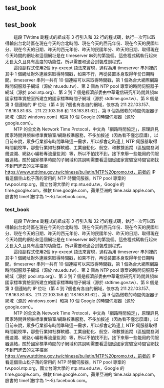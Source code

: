 ## test_book  
## test_book  
 　　這段 TWtime 副程式的組成有 3 行引入和 32 行的程式碼，執行一次可以取得輸出台北時區在現在今天的台北時間、現在今天的西元年份、現在今天的民國年分、現在今天的日期、昨天的西元年份、昨天的民國年分、昨天的日期、取得現在今天時間的網址和這個網址是在 timeserver 串列的第幾個。這些程式碼執行起來太長太久且具有高度的功能性，所以需要和適合封裝成副程式。  
  　　這段副程式使用2個 try-except 語法來實現，過程為用 timeserver 串列裡的其中 1 個網址對外連線來取得時間戳，如果不行，再從裝置本身取得年份日期時間。timeserver 串列一共有 10 個連結可以來取得時間戳，第 1 個為台大網際網路時間伺服器子網域（源於 ntu.edu.tw）、第 2 個為 NTP pool 專案的時間伺服器子網域（源於 pool.ntp.org）、第 3 到 7 個是經濟部委由中華電信研究所時間與頻率國家標準實驗室所建立的國家標準時間子網域（源於 stdtime.gov.tw）、第 8 個是第 3 個連結的 IP 位址（第 4 到 7個也有各自的網域，依序為 211.22.103.157、118.163.81.63、211.22.103.158 和 118.163.81.62）、第 9 個為微軟的時間伺服器子網域（源於 windows.com）和第 10 個 Google 的時間伺服器（源於 google.com）。  
  　　NTP 的全文為 Network Time Protocol，中文為「網路時間協定」，原理詳見國家時間與頻率標準實驗室/網路校準服務，不多加敘述（因為看不懂怎麼講），以目前來說，眾多行業都有時間準確這一需求，所以都會定時連上 NTP 伺服器取得時間戳校準，那些行業如社群軟體、工業自動化、航空、和數據追蹤（區蛆間姦測冊速溯、網路小編粉專流量監測）等，所以不怕找不到，接下來舉一些能用的伺服器連結，關於國家標準時間的子網域和其說明需要看這個從國家實驗室時間官網找不到門進去的文字檔案 https://www.stdtime.gov.tw/chinese/bulletin/NTP%20promo.txt，前者的 IP 看這個空山松子落的常用的 NTP 時間伺服器，NTP pool 專案的 tw.pool.ntp.org，國立台灣大學的 ntp.ntu.edu.tw，Google 的 time.google.com，微軟 time.google.com，蘋果亞洲的 time.asia.apple.com，臉書的 time1(數字為 1～5).facebook.com。  
### test_book  
 　　這段 TWtime 副程式的組成有 3 行引入和 32 行的程式碼，執行一次可以取得輸出台北時區在現在今天的台北時間、現在今天的西元年份、現在今天的民國年分、現在今天的日期、昨天的西元年份、昨天的民國年分、昨天的日期、取得現在今天時間的網址和這個網址是在 timeserver 串列的第幾個。這些程式碼執行起來太長太久且具有高度的功能性，所以需要和適合封裝成副程式。  
  　　這段副程式使用2個 try-except 語法來實現，過程為用 timeserver 串列裡的其中 1 個網址對外連線來取得時間戳，如果不行，再從裝置本身取得年份日期時間。timeserver 串列一共有 10 個連結可以來取得時間戳，第 1 個為台大網際網路時間伺服器子網域（源於 ntu.edu.tw）、第 2 個為 NTP pool 專案的時間伺服器子網域（源於 pool.ntp.org）、第 3 到 7 個是經濟部委由中華電信研究所時間與頻率國家標準實驗室所建立的國家標準時間子網域（源於 stdtime.gov.tw）、第 8 個是第 3 個連結的 IP 位址（第 4 到 7個也有各自的網域，依序為 211.22.103.157、118.163.81.63、211.22.103.158 和 118.163.81.62）、第 9 個為微軟的時間伺服器子網域（源於 windows.com）和第 10 個 Google 的時間伺服器（源於 google.com）。  
  　　NTP 的全文為 Network Time Protocol，中文為「網路時間協定」，原理詳見國家時間與頻率標準實驗室/網路校準服務，不多加敘述（因為看不懂怎麼講），以目前來說，眾多行業都有時間準確這一需求，所以都會定時連上 NTP 伺服器取得時間戳校準，那些行業如社群軟體、工業自動化、航空、和數據追蹤（區蛆間姦測冊速溯、網路小編粉專流量監測）等，所以不怕找不到，接下來舉一些能用的伺服器連結，關於國家標準時間的子網域和其說明需要看這個從國家實驗室時間官網找不到門進去的文字檔案 https://www.stdtime.gov.tw/chinese/bulletin/NTP%20promo.txt，前者的 IP 看這個空山松子落的常用的 NTP 時間伺服器，NTP pool 專案的 tw.pool.ntp.org，國立台灣大學的 ntp.ntu.edu.tw，Google 的 time.google.com，微軟 time.google.com，蘋果亞洲的 time.asia.apple.com，臉書的 time1(數字為 1～5).facebook.com。  